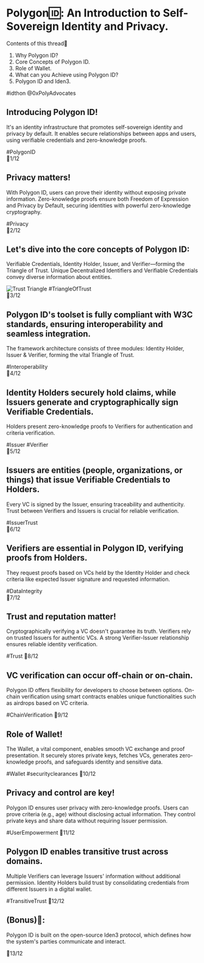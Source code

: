 # Polygon🆔: An Introduction to Self-Sovereign Identity and Privacy.

Contents of this thread👀

1. Why Polygon ID?
2. Core Concepts of Polygon ID.
3. Role of Wallet.
4. What can you Achieve using Polygon ID?
5. Polygon ID and Iden3.

#idthon @0xPolyAdvocates<br>

## Introducing Polygon ID!  

It's an identity infrastructure that promotes self-sovereign identity and privacy by default. It enables secure relationships between apps and users, using verifiable credentials and zero-knowledge proofs. 

#PolygonID<br> 
🧵1/12<br>

## Privacy matters!   

With Polygon ID, users can prove their identity without exposing private information. Zero-knowledge proofs ensure both Freedom of Expression and Privacy by Default, securing identities with powerful zero-knowledge cryptography.  

#Privacy<br> 
🧵2/12<br>

## Let's dive into the core concepts of Polygon ID:  

Verifiable Credentials, Identity Holder, Issuer, and Verifier—forming the Triangle of Trust. Unique Decentralized Identifiers and Verifiable Credentials convey diverse information about entities.

![Trust Triangle](https://github.com/ATREAY/ATREAY_idThon/assets/66585295/8ba4c368-cc14-4701-bd7f-205097d6cb32)
#TriangleOfTrust<br>
🧵3/12<br>

## Polygon ID's toolset is fully compliant with W3C standards, ensuring interoperability and seamless integration. 

The framework architecture consists of three modules:  Identity Holder,  Issuer & Verifier,  forming the vital Triangle of Trust.   

#Interoperability<br>
🧵4/12<br>

## Identity Holders securely hold claims, while Issuers generate and cryptographically sign Verifiable Credentials.  

Holders present zero-knowledge proofs to Verifiers for authentication and criteria verification.

 #Issuer #Verifier<br>
🧵5/12<br>

## Issuers are entities (people, organizations, or things) that issue Verifiable Credentials to Holders.  

Every VC is signed by the Issuer, ensuring traceability and authenticity. Trust between Verifiers and Issuers is crucial for reliable verification.   

#IssuerTrust<br> 
🧵6/12<br>

## Verifiers are essential in Polygon ID, verifying proofs from Holders. 

They request proofs based on VCs held by the Identity Holder and check criteria like expected Issuer signature and requested information.

#DataIntegrity<br> 
🧵7/12<br>

## Trust and reputation matter!    

Cryptographically verifying a VC doesn't guarantee its truth. Verifiers rely on trusted Issuers for authentic VCs. A strong Verifier-Issuer relationship ensures reliable identity verification.    

#Trust 
🧵8/12

## VC verification can occur off-chain or on-chain.  
 
Polygon ID offers flexibility for developers to choose between options. 
On-chain verification using smart contracts enables unique functionalities such as airdrops based on VC criteria. 

 #ChainVerification 
🧵9/12

## Role of Wallet!  

The Wallet, a vital component, enables smooth VC exchange and proof presentation. It securely stores private keys, fetches VCs, generates zero-knowledge proofs, and safeguards identity and sensitive data.  

#Wallet #securityclearances 
🧵10/12

## Privacy and control are key!   

Polygon ID ensures user privacy with zero-knowledge proofs. Users can prove criteria (e.g., age) without disclosing actual information. They control private keys and share data without requiring Issuer permission.  

#UserEmpowerment 
🧵11/12

## Polygon ID enables transitive trust across domains. 

Multiple Verifiers can leverage Issuers' information without additional permission. 
Identity Holders build trust by consolidating credentials from different Issuers in a digital wallet.

#TransitiveTrust 
🧵12/12

## (Bonus)👾:  

Polygon ID is built on the open-source Iden3 protocol, which defines how the system's parties communicate and interact.   

🧵13/12
